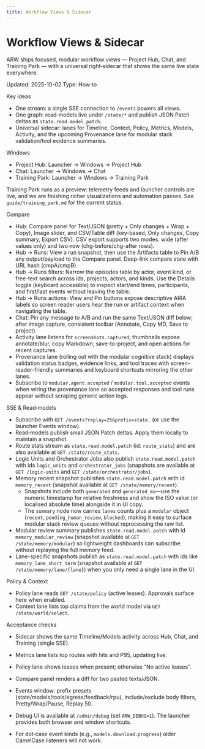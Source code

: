```yaml
---
title: Workflow Views & Sidecar
---
```


# Workflow Views & Sidecar

ARW ships focused, modular workflow views — Project Hub, Chat, and Training Park — with a universal right‑sidecar that shows the same live state everywhere.

Updated: 2025-10-02
Type: How‑to

Key ideas
- One stream: a single SSE connection to `/events` powers all views.
- One graph: read‑models live under `/state/*` and publish JSON Patch deltas as `state.read.model.patch`.
- Universal sidecar: lanes for Timeline, Context, Policy, Metrics, Models, Activity, and the upcoming Provenance lane for modular stack validation/tool evidence summaries.

Windows
- Project Hub: Launcher → Windows → Project Hub
- Chat: Launcher → Windows → Chat
- Training Park: Launcher → Windows → Training Park

Training Park runs as a preview: telemetry feeds and launcher controls are live, and we are finishing richer visualizations and automation passes. See `guide/training_park.md` for the current status.

Compare
- Hub: Compare panel for Text/JSON (pretty + Only changes + Wrap + Copy), Image slider, and CSV/Table diff (key-based, Only changes, Copy summary, Export CSV). CSV export supports two modes: wide (after values only) and two-row (chg-before/chg-after rows).
- Hub → Runs: View a run snapshot, then use the Artifacts table to Pin A/B any output/payload to the Compare panel. Deep-link compare state with URL hash (cmpA/cmpB).
- Hub → Runs filters: Narrow the episodes table by actor, event kind, or free-text search across ids, projects, actors, and kinds. Use the Details toggle (keyboard accessible) to inspect start/end times, participants, and first/last events without leaving the table.
- Hub → Runs actions: View and Pin buttons expose descriptive ARIA labels so screen reader users hear the run or artifact context when navigating the table.
- Chat: Pin any message to A/B and run the same Text/JSON diff below; after image capture, consistent toolbar (Annotate, Copy MD, Save to project).
- Activity lane listens for `screenshots.captured`; thumbnails expose annotate/blur, copy Markdown, save-to-project, and open actions for recent captures.
- Provenance lane (rolling out with the modular cognitive stack) displays validation status badges, evidence links, and tool traces with screen-reader-friendly summaries and keyboard shortcuts mirroring the other lanes.
- Subscribe to `modular.agent.accepted` / `modular.tool.accepted` events when wiring the provenance lane so accepted responses and tool runs appear without scraping generic action logs.

SSE & Read‑models
- Subscribe with `GET /events?replay=25&prefix=state.` (or use the launcher Events window).
- Read‑models publish small JSON Patch deltas. Apply them locally to maintain a snapshot.
- Route stats stream as `state.read.model.patch` (id: `route_stats`) and are also available at `GET /state/route_stats`.
- Logic Units and Orchestrator Jobs also publish `state.read.model.patch` with ids `logic_units` and `orchestrator_jobs` (snapshots are available at `GET /logic-units` and `GET /state/orchestrator/jobs`).
- Memory recent snapshot publishes `state.read.model.patch` with id `memory_recent` (snapshot available at `GET /state/memory/recent`).
  - Snapshots include both `generated` and `generated_ms`—use the numeric timestamp for relative freshness and show the ISO value (or localised absolute time) alongside it in UI copy.
  - The `summary` node now carries `lanes` counts plus a `modular` object (`recent`, `pending_human_review`, `blocked`), making it easy to surface modular stack review queues without reprocessing the raw list.
- Modular review summary publishes `state.read.model.patch` with id `memory_modular_review` (snapshot available at `GET /state/memory/modular`) so lightweight dashboards can subscribe without replaying the full memory feed.
- Lane-specific snapshots publish as `state.read.model.patch` with ids like `memory_lane_short_term` (snapshot available at `GET /state/memory/lane/{lane}`) when you only need a single lane in the UI.

Policy & Context
- Policy lane reads `GET /state/policy` (active leases). Approvals surface here when enabled.
- Context lane lists top claims from the world model via `GET /state/world/select`.

Acceptance checks
- Sidecar shows the same Timeline/Models activity across Hub, Chat, and Training (single SSE).
- Metrics lane lists top routes with hits and P95, updating live.
- Policy lane shows leases when present; otherwise “No active leases”.
- Compare panel renders a diff for two pasted texts/JSON.

- Events window: prefix presets (state/models/tools/egress/feedback/rpu), include/exclude body filters, Pretty/Wrap/Pause, Replay 50.
- Debug UI is available at `/admin/debug` (set `ARW_DEBUG=1`). The launcher provides both browser and window shortcuts.
- For dot‑case event kinds (e.g., `models.download.progress`) older CamelCase listeners will not work.
